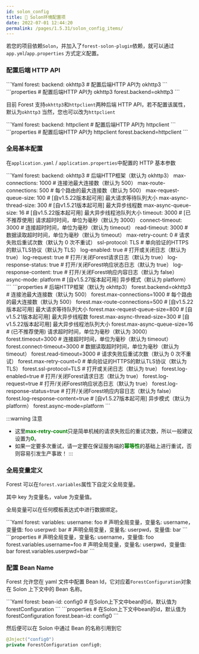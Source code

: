 ```yaml
---
id: solon_config
title: 👜 Solon环境配置项
date: 2022-07-01 12:44:20
permalink: /pages/1.5.31/solon_config_items/
---
```


若您的项目依赖`Solon`，并加入了`forest-solon-plugin`依赖，就可以通过 `app.yml`/`app.properties` 方式定义配置。

### 配置后端 HTTP API

<code-group>
  <code-block title="Yaml" active>
```Yaml
forest:
  backend: okhttp3 # 配置后端HTTP API为 okhttp3
```
  </code-block>

  <code-block title="Properties">
  ```properties
# 配置后端HTTP API为 okhttp3
forest.backend=okhttp3
  ```
  </code-block>
</code-group>


目前 Forest 支持`okhttp3`和`httpclient`两种后端 HTTP API，若不配置该属性，默认为`okhttp3`
当然，您也可以改为`httpclient`

<code-group>
  <code-block title="Yaml" active>
```Yaml
forest:
  backend: httpclient # 配置后端HTTP API为 httpclient
```
  </code-block>

  <code-block title="Properties">
  ```properties
# 配置后端HTTP API为 httpclient
forest.backend=httpclient
  ```
  </code-block>
</code-group>


### 全局基本配置

在`application.yaml` / `application.properties`中配置的 HTTP 基本参数

<code-group>
  <code-block title="Yaml" active>
```Yaml
forest:
  backend: okhttp3             # 后端HTTP框架（默认为 okhttp3）
  max-connections: 1000        # 连接池最大连接数（默认为 500）
  max-route-connections: 500   # 每个路由的最大连接数（默认为 500）
  max-request-queue-size: 100  # [自v1.5.22版本起可用] 最大请求等待队列大小
  max-async-thread-size: 300   # [自v1.5.21版本起可用] 最大异步线程数
  max-async-queue-size: 16     # [自v1.5.22版本起可用] 最大异步线程池队列大小
  timeout: 3000                # [已不推荐使用] 请求超时时间，单位为毫秒（默认为 3000）
  connect-timeout: 3000        # 连接超时时间，单位为毫秒（默认为 timeout）
  read-timeout: 3000           # 数据读取超时时间，单位为毫秒（默认为 timeout）
  max-retry-count: 0           # 请求失败后重试次数（默认为 0 次不重试）
  ssl-protocol: TLS            # 单向验证的HTTPS的默认TLS协议（默认为 TLS）
  log-enabled: true            # 打开或关闭日志（默认为 true）
  log-request: true            # 打开/关闭Forest请求日志（默认为 true）
  log-response-status: true    # 打开/关闭Forest响应状态日志（默认为 true）
  log-response-content: true   # 打开/关闭Forest响应内容日志（默认为 false）
  async-mode: platform         # [自v1.5.27版本起可用] 异步模式（默认为 platform）
```
  </code-block>

  <code-block title="Properties">
  ```properties
# 后端HTTP框架（默认为 okhttp3）
forest.backend=okhttp3
# 连接池最大连接数（默认为 500）
forest.max-connections=1000
# 每个路由的最大连接数（默认为 500）
forest.max-route-connections=500
# [自v1.5.22版本起可用] 最大请求等待队列大小
forest.max-request-queue-size=800
# [自v1.5.21版本起可用] 最大异步线程数
forest.max-async-thread-size=300
# [自v1.5.22版本起可用] 最大异步线程池队列大小
forest.max-async-queue-size=16
# (已不推荐使用) 请求超时时间，单位为毫秒（默认为 3000）
forest.timeout=3000
# 连接超时时间，单位为毫秒（默认为 timeout）
forest.connect-timeout=3000
# 数据读取超时时间，单位为毫秒（默认为 timeout）
forest.read-timeout=3000
# 请求失败后重试次数（默认为 0 次不重试）
forest.max-retry-count=0
# 单向验证的HTTPS的默认TLS协议（默认为 TLS）
forest.ssl-protocol=TLS
# 打开或关闭日志（默认为 true）
forest.log-enabled=true
# 打开/关闭Forest请求日志（默认为 true）
forest.log-request=true
# 打开/关闭Forest响应状态日志（默认为 true）
forest.log-response-status=true
# 打开/关闭Forest响应内容日志（默认为 false）
forest.log-response-content=true
# [自v1.5.27版本起可用] 异步模式（默认为 platform）
forest.async-mode=platform
  ```
  </code-block>
</code-group>


:::warning 注意
* 这里<font color="green"><b>max-retry-count</b></font>只是简单机械的请求失败后的重试次数，所以一般建议设置为<font color="green"><b>0</b></font>。
* 如果一定要多次重试，请一定要在保证服务端的<font color="green"><b>幂等性</b></font>的基础上进行重试，否则容易引发生产事故！
:::

### 全局变量定义

Forest 可以在`forest.variables`属性下自定义全局变量。

其中 key 为变量名，value 为变量值。

全局变量可以在任何模板表达式中进行数据绑定。

<code-group>
  <code-block title="Yaml" active>
```Yaml
forest:
  variables:
    username: foo      # 声明全局变量，变量名: username，变量值: foo
    userpwd: bar       # 声明全局变量，变量名: userpwd，变量值: bar
```
  </code-block>

  <code-block title="Properties">
  ```properties
# 声明全局变量，变量名: username，变量值: foo
forest.variables.username=foo
# 声明全局变量，变量名: userpwd，变量值: bar
forest.variables.userpwd=bar
  ```
  </code-block>
</code-group>


### 配置 Bean Name

Forest 允许您在 yaml 文件中配置 Bean Id，它对应着`ForestConfiguration`对象在 Solon 上下文中的 Bean 名称。

<code-group>
  <code-block title="Yaml" active>
```Yaml
forest:
  bean-id: config0 # 在Solon上下文中bean的id，默认值为forestConfiguration
```
  </code-block>

  <code-block title="Properties">
  ```properties
# 在Solon上下文中bean的id，默认值为forestConfiguration
forest.bean-id: config0
  ```
  </code-block>
</code-group>


然后便可以在 Solon 中通过 Bean 的名称引用到它

```java
@Jnject("config0")
private ForestConfiguration config0;
```

